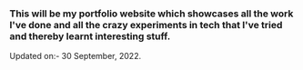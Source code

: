 ### This will be my portfolio website which showcases all the work I've done and all the crazy experiments in tech that I've tried and thereby learnt interesting stuff.

Updated on:- 30 September, 2022.